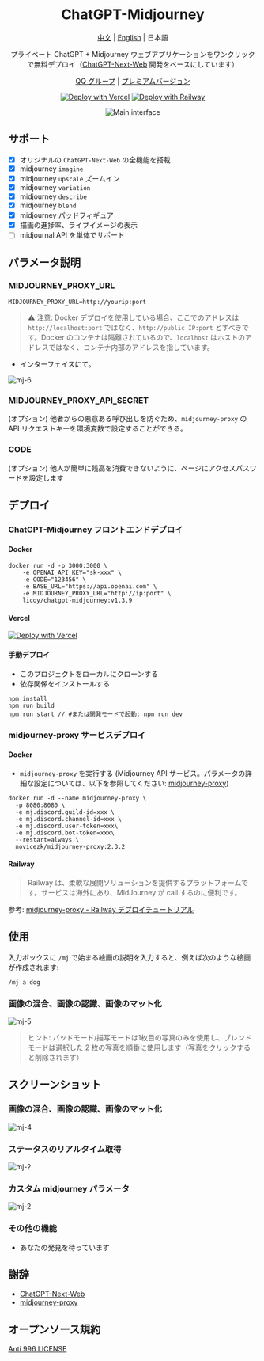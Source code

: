 <div align="center">

<h1 align="center">ChatGPT-Midjourney</h1>

[中文](./README.md) | [English](./README_EN.md) | 日本語

プライベート ChatGPT + Midjourney ウェブアプリケーションをワンクリックで無料デプロイ（[ChatGPT-Next-Web](https://github.com/Yidadaa/ChatGPT-Next-Web) 開発をベースにしています）

[QQ グループ](https://github.com/Licoy/ChatGPT-Midjourney/issues/30) | [プレミアムバージョン](https://github.com/Licoy/ChatGPT-Midjourney-Pro)

[![Deploy with Vercel](https://img.shields.io/badge/Vercel-Deploy-00CCCC.svg?logo=vercel)](https://vercel.com/new/clone?repository-url=https%3A%2F%2Fgithub.com%2FLicoy%2FChatGPT-Midjourney&env=OPENAI_API_KEY&env=MIDJOURNEY_PROXY_URL&env=CODE&project-name=chatgpt-midjourney&repository-name=ChatGPT-Midjourney)
[![Deploy with Railway](https://img.shields.io/badge/MidjourneyProxy-RailwayDeploy-009900.svg?logo=railway)](https://github.com/novicezk/midjourney-proxy/blob/main/docs/railway-start.md)

![Main interface](./docs/images/cover.png)

</div>

## サポート
- [x] オリジナルの `ChatGPT-Next-Web` の全機能を搭載
- [x] midjourney `imagine`
- [x] midjourney `upscale` ズームイン
- [x] midjourney `variation`
- [x] midjourney `describe`
- [x] midjourney `blend`
- [x] midjourney パッドフィギュア
- [x] 描画の進捗率、ライブイメージの表示
- [ ] midjournal API を単体でサポート

## パラメータ説明
### MIDJOURNEY_PROXY_URL
```shell
MIDJOURNEY_PROXY_URL=http://yourip:port
```
> ⚠️ 注意: Docker デプロイを使用している場合、ここでのアドレスは `http://localhost:port` ではなく、`http://public IP:port` とすべきです。Docker のコンテナは隔離されているので、`localhost` はホストのアドレスではなく、コンテナ内部のアドレスを指しています。
- インターフェイスにて。

![mj-6](./docs/images/mj-6.png)

### MIDJOURNEY_PROXY_API_SECRET
(オプション) 他者からの悪意ある呼び出しを防ぐため、`midjourney-proxy` の API リクエストキーを環境変数で設定することができる。

### CODE
(オプション) 他人が簡単に残高を消費できないように、ページにアクセスパスワードを設定します

## デプロイ
### ChatGPT-Midjourney フロントエンドデプロイ
#### Docker
```shell
docker run -d -p 3000:3000 \
    -e OPENAI_API_KEY="sk-xxx" \
    -e CODE="123456" \
    -e BASE_URL="https://api.openai.com" \
    -e MIDJOURNEY_PROXY_URL="http://ip:port" \
    licoy/chatgpt-midjourney:v1.3.9
```
#### Vercel
[![Deploy with Vercel](https://vercel.com/button)](https://vercel.com/new/clone?repository-url=https%3A%2F%2Fgithub.com%2FLicoy%2FChatGPT-Midjourney&env=OPENAI_API_KEY&env=MIDJOURNEY_PROXY_URL&env=CODE&project-name=chatgpt-midjourney&repository-name=ChatGPT-Midjourney)
#### 手動デプロイ
- このプロジェクトをローカルにクローンする
- 依存関係をインストールする
```shell
npm install
npm run build
npm run start // #または開発モードで起動: npm run dev
```
### midjourney-proxy サービスデプロイ
#### Docker
- `midjourney-proxy` を実行する (Midjourney API サービス。パラメータの詳細な設定については、以下を参照してください: [midjourney-proxy](https://github.com/novicezk/midjourney-proxy))
```shell
docker run -d --name midjourney-proxy \
  -p 8080:8080 \
  -e mj.discord.guild-id=xxx \
  -e mj.discord.channel-id=xxx \
  -e mj.discord.user-token=xxx\
  -e mj.discord.bot-token=xxx\
  --restart=always \
  novicezk/midjourney-proxy:2.3.2
```
#### Railway
> Railway は、柔軟な展開ソリューションを提供するプラットフォームです。サービスは海外にあり、MidJourney が call するのに便利です。

参考: [midjourney-proxy - Railway デプロイチュートリアル](https://github.com/novicezk/midjourney-proxy/blob/main/docs/railway-start.md)


## 使用
入力ボックスに `/mj` で始まる絵画の説明を入力すると、例えば次のような絵画が作成されます:
```
/mj a dog
```
### 画像の混合、画像の認識、画像のマット化
![mj-5](./docs/images/mj-5.png)
> ヒント: パッドモード/描写モードは1枚目の写真のみを使用し、ブレンドモードは選択した 2 枚の写真を順番に使用します（写真をクリックすると削除されます）

## スクリーンショット
### 画像の混合、画像の認識、画像のマット化
![mj-4](./docs/images/mj-4.png)
### ステータスのリアルタイム取得
![mj-2](./docs/images/mj-1.png)
### カスタム midjourney パラメータ
![mj-2](./docs/images/mj-2.png)
### その他の機能
- あなたの発見を待っています

## 謝辞
- [ChatGPT-Next-Web](https://github.com/Yidadaa/ChatGPT-Next-Web)
- [midjourney-proxy](https://github.com/novicezk/midjourney-proxy)

## オープンソース規約
[Anti 996 LICENSE](./LICENSE)
